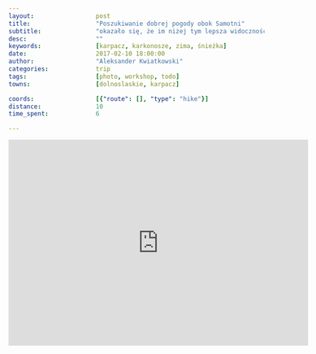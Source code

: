```yaml
---
layout:                 post
title:                  "Poszukiwanie dobrej pogody obok Samotni"
subtitle:               "okazało się, że im niżej tym lepsza widoczność"
desc:                   ""
keywords:               [karpacz, karkonosze, zima, śnieżka]
date:                   2017-02-10 18:00:00
author:                 "Aleksander Kwiatkowski"
categories:             trip
tags:                   [photo, workshop, todo]
towns:                  [dolnoslaskie, karpacz]

coords:                 [{"route": [], "type": "hike"}]
distance:               10
time_spent:             6

---
```


<iframe height='405' width='590' frameborder='0' allowtransparency='true' scrolling='no' src='https://www.strava.com/activities/869986239/embed/ddf8dd5a9a44352b03aa8a88227fc419b5214048'></iframe>
